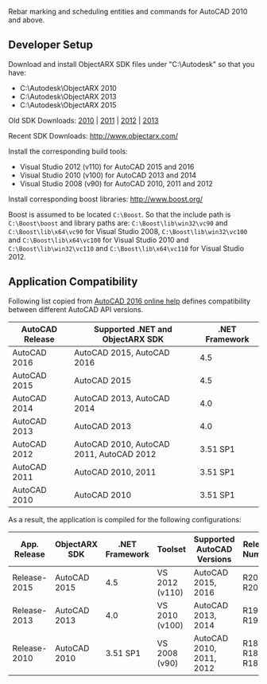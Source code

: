 Rebar marking and scheduling entities and commands for AutoCAD 2010 and above.

Developer Setup
---------------
Download and install ObjectARX SDK files under "C:\Autodesk" so that you have:
* C:\Autodesk\ObjectARX 2010
* C:\Autodesk\ObjectARX 2013
* C:\Autodesk\ObjectARX 2015

Old SDK Downloads: [2010](http://download.autodesk.com/akdlm/esd/dlm/objectarx/ObjectARX_2010_Win_64_and_32Bit.exe) | [2011](http://download.autodesk.com/esd/objectarx/2011/ObjectARX_2011_Win_64_and_32Bit.exe) | [2012](http://download.autodesk.com/esd/objectarx/2012/ObjectARX_2012_Win_64_and_32Bit.exe) | [2013](http://download.autodesk.com/esd/objectarx/2013/ObjectARX_2013_Win_64_and_32Bit.exe)

Recent SDK Downloads: http://www.objectarx.com/

Install the corresponding build tools:
* Visual Studio 2012 (v110) for AutoCAD 2015 and 2016
* Visual Studio 2010 (v100) for AutoCAD 2013 and 2014
* Visual Studio 2008 (v90) for AutoCAD 2010, 2011 and 2012

Install corresponding boost libraries: http://www.boost.org/

Boost is assumed to be located `C:\Boost`. So that the include path is `C:\Boost\boost` and library paths are: `C:\Boost\lib\win32\vc90` and `C:\Boost\lib\x64\vc90` for Visual Studio 2008, `C:\Boost\lib\win32\vc100` and `C:\Boost\lib\x64\vc100` for Visual Studio 2010 and `C:\Boost\lib\win32\vc110` and `C:\Boost\lib\x64\vc110` for Visual Studio 2012.

Application Compatibility
-------------------------
Following list copied from [AutoCAD 2016 online help](http://help.autodesk.com/view/ACD/2016/ENU/?guid=GUID-D54B0935-1638-4F97-8B37-1EC3635A1E71) defines compatibility between different AutoCAD API versions.

| AutoCAD Release | Supported .NET and ObjectARX SDK         | .NET Framework |
|-----------------|------------------------------------------|----------------|
| AutoCAD 2016    | AutoCAD 2015, AutoCAD 2016               | 4.5            |
| AutoCAD 2015    | AutoCAD 2015                             | 4.5            |
| AutoCAD 2014    | AutoCAD 2013, AutoCAD 2014               | 4.0            |
| AutoCAD 2013    | AutoCAD 2013                             | 4.0            |
| AutoCAD 2012    | AutoCAD 2010, AutoCAD 2011, AutoCAD 2012 | 3.51 SP1       |
| AutoCAD 2011    | AutoCAD 2010, 2011                       | 3.51 SP1       |
| AutoCAD 2010    | AutoCAD 2010                             | 3.51 SP1       |

As a result, the application is compiled for the following configurations:

| App. Release | ObjectARX SDK | .NET Framework | Toolset        | Supported AutoCAD Versions | Release Number     |
|--------------|---------------|----------------|----------------|----------------------------|--------------------|
| Release-2015 | AutoCAD 2015  | 4.5            | VS 2012 (v110) | AutoCAD 2015, 2016         | R20.0, R20.1       |
| Release-2013 | AutoCAD 2013  | 4.0            | VS 2010 (v100) | AutoCAD 2013, 2014         | R19.0, R19.1       |
| Release-2010 | AutoCAD 2010  | 3.51 SP1       | VS 2008 (v90)  | AutoCAD 2010, 2011, 2012   | R18.0, R18.1, R18.2|
